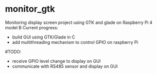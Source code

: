 # monitor_gtk
Monitoring display screen project using GTK and glade on Raspberry Pi 4 model B 
Current progress:
- build GUI using GTK/Glade in C
- add multithreading mechanism to control GPIO on raspberry Pi 

#TODO:
- receive GPIO level change to display on GUI
- communicate with RS485 sensor and display on GUI
